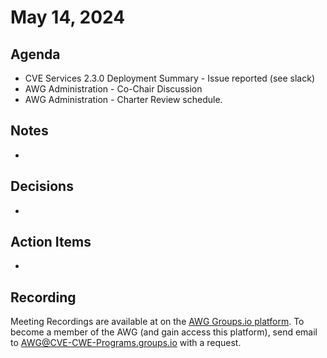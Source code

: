 # May 14, 2024

## Agenda

* CVE Services 2.3.0 Deployment Summary - Issue reported (see slack)
* AWG Administration - Co-Chair Discussion
* AWG Administration - Charter Review schedule.

## Notes

*

## Decisions

*

## Action Items

*

## Recording

Meeting Recordings are available at on the [AWG Groups.io platform](https://cve-cwe-programs.groups.io/g/AWG/files/MeetingRecordings).
To become a member of the AWG (and gain access this platform), send email to AWG@CVE-CWE-Programs.groups.io with a request.
